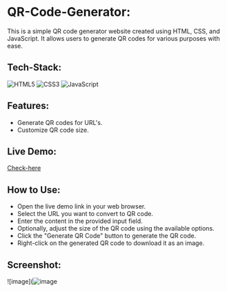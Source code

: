 # QR-Code-Generator: 

This is a simple QR code generator website created using HTML, CSS, and JavaScript. It allows users to generate QR codes for various purposes with ease.

## Tech-Stack:

<div align="left">
<img alt="HTML5" src="https://img.shields.io/badge/html5-%23E34F26.svg?style=for-the-badge&logo=html5&logoColor=white"/>
<img alt="CSS3" src="https://img.shields.io/badge/css3-%231572B6.svg?style=for-the-badge&logo=css3&logoColor=white"/> 
<img alt="JavaScript" src="https://img.shields.io/badge/javascript-%23323330.svg?style=for-the-badge&logo=javascript&logoColor=%23F7DF1E"/>
</div>

## Features:

- Generate QR codes for URL's.
- Customize QR code size.


## Live Demo:

[Check-here](http://numanmirza.freewebhostmost.com/)

## How to Use:

- Open the live demo link in your web browser.
- Select the URL you want to convert to QR code.
- Enter the content in the provided input field.
- Optionally, adjust the size of the QR code using the available options.
- Click the "Generate QR Code" button to generate the QR code.
- Right-click on the generated QR code to download it as an image.

## Screenshot:

![image](![image](https://github.com/mnumanmirza/QR-Code-Generator-main/assets/158829045/93ea5773-5869-411d-b1a3-7c724575c834)

